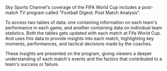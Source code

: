 Sky Sports Channel's coverage of the FIFA World Cup includes a post-match TV program called "Football Digest: Post Match Analysis".

To access two tables of data: one containing information on each team's performance in each game, and another containing data on individual team statistics. Both the tables gets updated with each match at Fifa World Cup. And uses this data to provide insights into each match, highlighting key moments, performances, and tactical decisions made by the coaches. 

These insights are presented on the program, giving viewers a deeper understanding of each match's events and the factors that contributed to a team's success or failure.
